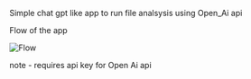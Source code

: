 Simple chat gpt like app to run file analsysis using Open_Ai api 

Flow of the app 

![Flow](https://github.com/Kowshik46/File_Analyser/assets/53108905/cf4ee92a-2745-43f2-9765-6f9884e01b9d)

note - requires api key for Open Ai api 
